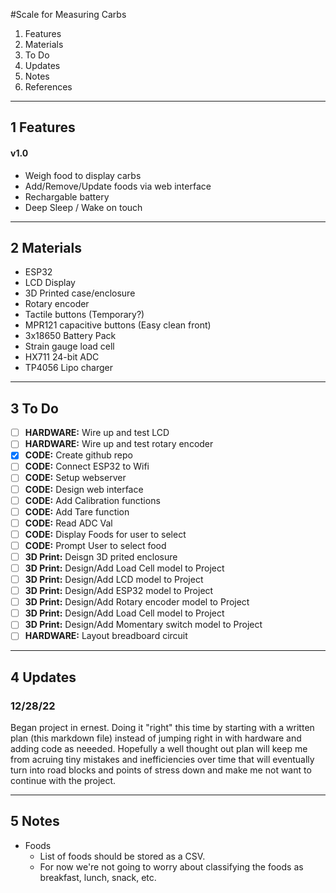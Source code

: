 #Scale for Measuring Carbs

1. Features
2. Materials
3. To Do
4. Updates
5. Notes
6. References
---

## 1 Features

#### v1.0
- Weigh food to display carbs
- Add/Remove/Update foods via web interface
- Rechargable battery
- Deep Sleep / Wake on touch

---

## 2 Materials

- ESP32
- LCD Display
- 3D Printed case/enclosure
- Rotary encoder
- Tactile buttons (Temporary?)
- MPR121 capacitive buttons (Easy clean front)
- 3x18650 Battery Pack
- Strain gauge load cell
- HX711 24-bit ADC
- TP4056 Lipo charger

---

## 3 To Do

- [ ] **HARDWARE:** Wire up and test LCD
- [ ] **HARDWARE:** Wire up and test rotary encoder
- [x] **CODE:** Create github repo
- [ ] **CODE:** Connect ESP32 to Wifi
- [ ] **CODE:** Setup webserver
- [ ] **CODE:** Design web interface
- [ ] **CODE:** Add Calibration functions
- [ ] **CODE:** Add Tare function
- [ ] **CODE:** Read ADC Val
- [ ] **CODE:** Display Foods for user to select
- [ ] **CODE:** Prompt User to select food
- [ ] **3D Print:** Deisgn 3D prited enclosure
- [ ] **3D Print:** Design/Add Load Cell model to Project
- [ ] **3D Print:** Design/Add LCD model to Project
- [ ] **3D Print:** Design/Add ESP32 model to Project
- [ ] **3D Print:** Design/Add Rotary encoder model to Project
- [ ] **3D Print:** Design/Add Load Cell model to Project
- [ ] **3D Print:** Design/Add Momentary switch model to Project
- [ ] **HARDWARE:** Layout breadboard circuit

---

## 4 Updates

### 12/28/22
Began project in ernest. Doing it "right" this time by starting with a written plan (this markdown file) instead of jumping right in with hardware and adding code as neeeded. Hopefully a well thought out plan will keep me from acruing tiny mistakes and inefficiencies over time that will eventually turn into road blocks and points of stress down and make me not want to continue with the project. 

---

## 5 Notes

- Foods
  - List of foods should be stored as a CSV.
  - For now we're not going to worry about classifying the foods as breakfast, lunch, snack, etc.